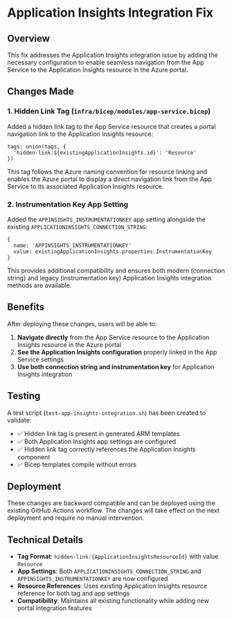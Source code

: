# Application Insights Integration Fix

## Overview

This fix addresses the Application Insights integration issue by adding the necessary configuration to enable seamless navigation from the App Service to the Application Insights resource in the Azure portal.

## Changes Made

### 1. Hidden Link Tag (`infra/bicep/modules/app-service.bicep`)

Added a hidden link tag to the App Service resource that creates a portal navigation link to the Application Insights resource:

```bicep
tags: union(tags, {
  'hidden-link:${existingApplicationInsights.id}': 'Resource'
})
```

This tag follows the Azure naming convention for resource linking and enables the Azure portal to display a direct navigation link from the App Service to its associated Application Insights resource.

### 2. Instrumentation Key App Setting

Added the `APPINSIGHTS_INSTRUMENTATIONKEY` app setting alongside the existing `APPLICATIONINSIGHTS_CONNECTION_STRING`:

```bicep
{
  name: 'APPINSIGHTS_INSTRUMENTATIONKEY'
  value: existingApplicationInsights.properties.InstrumentationKey
}
```

This provides additional compatibility and ensures both modern (connection string) and legacy (instrumentation key) Application Insights integration methods are available.

## Benefits

After deploying these changes, users will be able to:

1. **Navigate directly** from the App Service resource to the Application Insights resource in the Azure portal
2. **See the Application Insights configuration** properly linked in the App Service settings
3. **Use both connection string and instrumentation key** for Application Insights integration

## Testing

A test script (`test-app-insights-integration.sh`) has been created to validate:
- ✅ Hidden link tag is present in generated ARM templates
- ✅ Both Application Insights app settings are configured
- ✅ Hidden link tag correctly references the Application Insights component
- ✅ Bicep templates compile without errors

## Deployment

These changes are backward compatible and can be deployed using the existing GitHub Actions workflow. The changes will take effect on the next deployment and require no manual intervention.

## Technical Details

- **Tag Format**: `hidden-link:{ApplicationInsightsResourceId}` with value `Resource`
- **App Settings**: Both `APPLICATIONINSIGHTS_CONNECTION_STRING` and `APPINSIGHTS_INSTRUMENTATIONKEY` are now configured
- **Resource References**: Uses existing Application Insights resource reference for both tag and app settings
- **Compatibility**: Maintains all existing functionality while adding new portal integration features